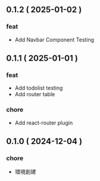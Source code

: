 ## 0.1.2 ( 2025-01-02 )

### feat 

- Add Navbar Component Testing

## 0.1.1 ( 2025-01-01 )

### feat

- Add todolist testing
- Add router table

### chore

- Add react-router plugin

## 0.1.0 ( 2024-12-04 )

### chore

- 環境創建
